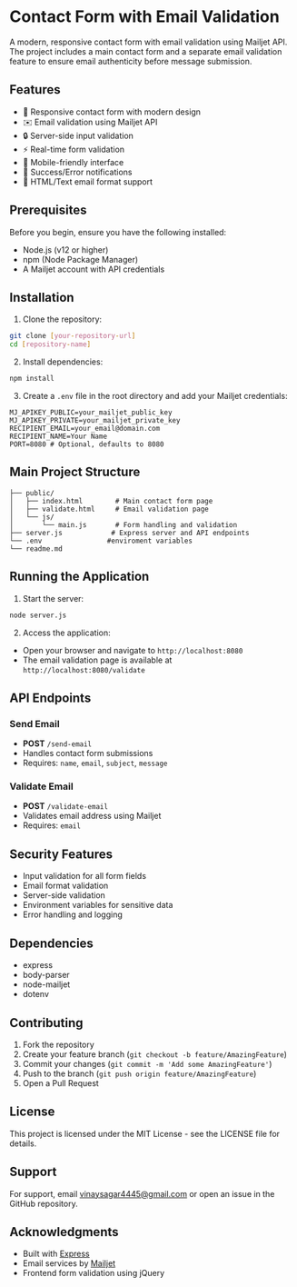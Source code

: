 # Contact Form with Email Validation

A modern, responsive contact form with email validation using Mailjet API. The project includes a main contact form and a separate email validation feature to ensure email authenticity before message submission.

## Features

- 🎨 Responsive contact form with modern design
- ✉️ Email validation using Mailjet API
- 🔒 Server-side input validation
- ⚡ Real-time form validation
- 📱 Mobile-friendly interface
- 🚀 Success/Error notifications
- 💌 HTML/Text email format support

## Prerequisites

Before you begin, ensure you have the following installed:
- Node.js (v12 or higher)
- npm (Node Package Manager)
- A Mailjet account with API credentials

## Installation

1. Clone the repository:
```bash
git clone [your-repository-url]
cd [repository-name]
```

2. Install dependencies:
```bash
npm install
```

3. Create a `.env` file in the root directory and add your Mailjet credentials:
```env
MJ_APIKEY_PUBLIC=your_mailjet_public_key
MJ_APIKEY_PRIVATE=your_mailjet_private_key
RECIPIENT_EMAIL=your_email@domain.com
RECIPIENT_NAME=Your Name
PORT=8080 # Optional, defaults to 8080
```

## Main Project Structure

```
├── public/
│   ├── index.html        # Main contact form page
│   ├── validate.html     # Email validation page
│   └── js/
│       └── main.js       # Form handling and validation
├── server.js            # Express server and API endpoints
└── .env                #enviroment variables
└── readme.md
```

## Running the Application

1. Start the server:
```bash
node server.js
```

2. Access the application:
- Open your browser and navigate to `http://localhost:8080`
- The email validation page is available at `http://localhost:8080/validate`

## API Endpoints

### Send Email
- **POST** `/send-email`
- Handles contact form submissions
- Requires: `name`, `email`, `subject`, `message`

### Validate Email
- **POST** `/validate-email`
- Validates email address using Mailjet
- Requires: `email`

## Security Features

- Input validation for all form fields
- Email format validation
- Server-side validation
- Environment variables for sensitive data
- Error handling and logging

## Dependencies

- express
- body-parser
- node-mailjet
- dotenv

## Contributing

1. Fork the repository
2. Create your feature branch (`git checkout -b feature/AmazingFeature`)
3. Commit your changes (`git commit -m 'Add some AmazingFeature'`)
4. Push to the branch (`git push origin feature/AmazingFeature`)
5. Open a Pull Request

## License

This project is licensed under the MIT License - see the LICENSE file for details.

## Support

For support, email vinaysagar4445@gmail.com or open an issue in the GitHub repository.

## Acknowledgments

- Built with [Express](https://expressjs.com/)
- Email services by [Mailjet](https://www.mailjet.com/)
- Frontend form validation using jQuery
